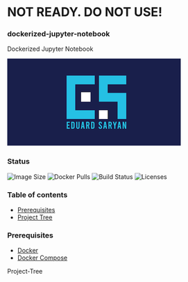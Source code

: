 # NOT READY. DO NOT USE!

### dockerized-jupyter-notebook
 Dockerized Jupyter Notebook

 ![Logo](./assets/logo.png)          

### Status
 <img alt="Image Size" src="https://img.shields.io/docker/image-size/eduardevops/jupyter-notebook" style="max-width:100%;"> <img alt="Docker Pulls" src="https://img.shields.io/docker/pulls/eduardevops/jupyter-notebook" style="max-width:100%;"> <img alt="Build Status" src="https://img.shields.io/docker/cloud/build/eduardevops/jupyter-notebook" style="max-width:100%;"> <img alt="Licenses" src="https://img.shields.io/badge/License-GPLv3-blue.svg" style="max-width:100%;">

### Table of contents
 * [Prerequisites](#Prerequisites)
 * [Project Tree](#Project-Tree)

### Prerequisites
 *	[Docker](https://www.docker.com/)
 *	[Docker Compose](https://docs.docker.com/compose/install/)


Project-Tree
